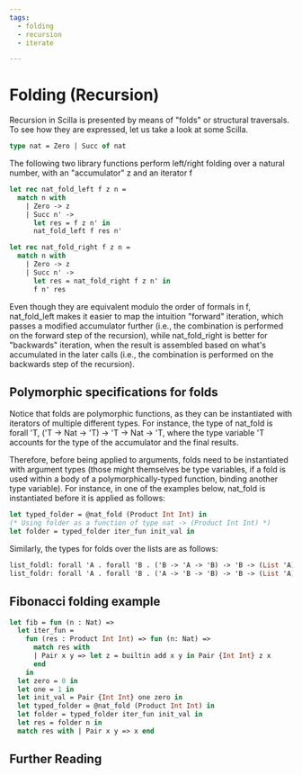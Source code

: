 ```yaml
---
tags:
  - folding
  - recursion
  - iterate

---
```


# Folding (Recursion)

Recursion in Scilla is presented by means of "folds" or structural traversals. To see how they are expressed, let us take a look at some Scilla.

```ocaml
type nat = Zero | Succ of nat
```

The following two library functions perform left/right folding over a natural number, with an "accumulator" z and an iterator f

```ocaml
let rec nat_fold_left f z n =
  match n with
    | Zero -> z
    | Succ n' ->
      let res = f z n' in
      nat_fold_left f res n'

let rec nat_fold_right f z n =
  match n with
    | Zero -> z
    | Succ n' ->
      let res = nat_fold_right f z n' in
      f n' res
```

Even though they are equivalent modulo the order of formals in f, nat_fold_left makes it easier to map the intuition "forward" iteration, which passes a modified accumulator further (i.e., the combination is performed on the forward step of the recursion), while nat_fold_right is better for "backwards" iteration, when the result is assembled based on what's accumulated in the later calls (i.e., the combination is performed on the backwards step of the recursion).

## Polymorphic specifications for folds

Notice that folds are polymorphic functions, as they can be instantiated with iterators of multiple different types. For instance, the type of nat_fold is forall 'T, ('T -> Nat -> 'T) -> 'T -> Nat -> 'T, where the type variable 'T accounts for the type of the accumulator and the final results.

Therefore, before being applied to arguments, folds need to be instantiated with argument types (those might themselves be type variables, if a fold is used within a body of a polymorphically-typed function, binding another type variable). For instance, in one of the examples below, nat_fold is instantiated before it is applied as follows:

```ocaml
let typed_folder = @nat_fold (Product Int Int) in
(* Using folder as a function of type nat -> (Product Int Int) *)
let folder = typed_folder iter_fun init_val in 
```

Similarly, the types for folds over the lists are as follows:

```ocaml
list_foldl: forall 'A . forall 'B . ('B -> 'A -> 'B) -> 'B -> (List 'A) -> 'B
list_foldr: forall 'A . forall 'B . ('A -> 'B -> 'B) -> 'B -> (List 'A) -> 'B
```

## Fibonacci folding example

```ocaml
let fib = fun (n : Nat) =>
  let iter_fun =
    fun (res : Product Int Int) => fun (n: Nat) =>
      match res with
      | Pair x y => let z = builtin add x y in Pair {Int Int} z x
      end
    in
  let zero = 0 in
  let one = 1 in
  let init_val = Pair {Int Int} one zero in
  let typed_folder = @nat_fold (Product Int Int) in
  let folder = typed_folder iter_fun init_val in
  let res = folder n in
  match res with | Pair x y => x end
```

## Further Reading
